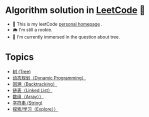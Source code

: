 # Algorithm solution in [LeetCode](https://leetcode-cn.com/) 🧐

- 🌟 This is my leetCode [personal homepage](https://leetcode-cn.com/u/simonwong/) .
- 🌦 I'm still a rookie.
- 🤯 I'm currently immersed in the question about tree.


# Topics

- [树 (Tree)](./tree.md)
- [动态规划（Dynamic Programming）](./dynamic-programming.md)
- [回溯（Backtracking）](./backtracking.md)
- [链表（Linked List）](./linked-list.md)
- [数组（Array））](./array.md)
- [字符串 (String)](./string.md)
- [探索/学习（Explore））](./explore.md)
